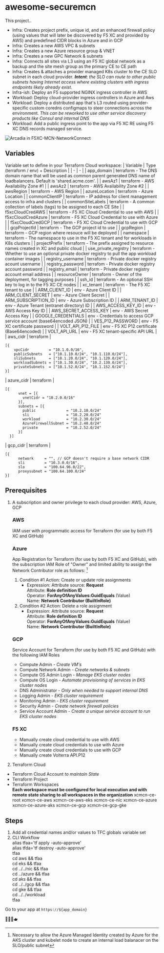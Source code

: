 # awesome-securemcn

This project..
- Infra: Creates project prefix, unique id, and an enhanced firewall policy (using values that will later be discovered by F5 XC and provided by AWS) and predefined CIDR blocks in Azure and in GCP
- Infra: Creates a new AWS VPC & subnets
- Infra: Creates a new Azure resource group & VNET
- Infra: Creates a new GPC Network & subnets
- Infra: Connects all sites via L3 using an F5 XC global network as a backup and the site mesh group as the primary CE to CE path
- Infra: Creates & attaches a provider managed K8s cluster to the CE SLO subnet in each cloud provider. ***Intent**: the SLO can route to other public subnets having Internet access where existing clusters with ingress endpoints likely already exist.*
- Infra-ish: Deploy an F5 supported NGINX ingress controller in AWS
- Workload: Deploy cloud-provider ingress controllers in Azure and Aws
- Workload: Deploy a distributed app that's L3 routed using provider-specific custom coredns configmaps to steer connections across the environment. *This can be reworked to use other service discovery products like Consul and internal DNS*
- Workload: Add a public ingress point to the app via F5 XC RE using F5 XC DNS records managed service.

![Arcadia in F5XC-MCN-NetworkConnect](https://github.com/drpotters/awesome-securemcn/assets/8976466/fc2df73d-d8aa-41ac-abdc-7928513cae9b)

## Variables
Variable set to define in your Terraform Cloud workspace: 
| Variable | Type (terraform / env) + Description | 
| - | - | 
| app_domain | terraform - The DNS domain name that will be used as common parent generated DNS name of loadbalancers. Default is 'shared.acme.com'. | 
| awsAz1 | terraform - AWS Availability Zone #1 | 
| awsAz2 | terraform - AWS Availability Zone #2 | 
| awsRegion | terraform - AWS Region | 
| azureLocation | terraform - Azure Location | 
| commonClientIP | terraform - IP address for client management access to infra and clusters | 
| commonSiteLabels | terraform - A common collection of labels (tags) to be assigned to each CE Site | 
| f5xcCloudCredAWS | terraform - F5 XC Cloud Credential to use with AWS | 
| f5xcCloudCredAzure | terraform - F5 XC Cloud Credential to use with Azure | 
| f5xcCloudCredGCP | terraform - F5 XC Cloud Credential to use with GCP | 
| gcpProjectId | terraform - The GCP project id to use | 
| gcpRegion | terraform - GCP region where resouce will be deployed | 
| namespace | terraform - The namespace to use in the F5 XC tenant and for workloads in K8s clusters | 
| projectPrefix | terraform - The prefix assigned to resource names created in XC and public cloud | 
| use_private_registry | terraform - Whether to use an optional private docker registry to pull the app workload container images | 
| registry_username | terraform - Private docker registry acount username | 
| registry_password | terrafom - Private docker registry account password | 
| registry_email | terraform - Private docker registry account email address | 
| resourceOwner | terraform - Owner of the deployment, for tagging purposes | 
| ssh_id | terraform - An optional SSH key to log in to the F5 XC CE nodes | 
| xc_tenant | terraform - The F5 XC tenant to use | 
| ARM_CLIENT_ID | env - Azure Client ID | 
| ARM_CLIENT_SECRET | env - Azure Client Secret | 
| ARM_SUBSCRIPTION_ID | env - Azure Subscription ID | 
| ARM_TENANT_ID | env - Azure Tenant (entranet directory) ID | 
| AWS_ACCESS_KEY_ID | env - AWS Access Key ID | 
| AWS_SECRET_ACCESS_KEY | env - AWS Secret Access Key | 
| GOOGLE_CREDENTIALS | env - Credentials to access GCP service account (base64encoded JSON) | 
| VES_P12_PASSWORD | env - F5 XC certificate password | 
| VOLT_API_P12_FILE | env - F5 XC P12 certificate (Base64encoded) | 
| VOLT_API_URL | env - F5 XC tenant-specific API URL | 
| aws_cidr | terraform |
```
[{
    vpcCidr         = "10.1.0.0/16",
    publicSubnets   = ["10.1.10.0/24", "10.1.110.0/24"],
    sliSubnets      = ["10.1.20.0/24", "10.1.120.0/24"],
    workloadSubnets = ["10.1.30.0/24", "10.2.130.0/24"],
    privateSubnets  = ["10.1.52.0/24", "10.1.152.0/24"]
}]
```
| azure_cidr | terraform |
```
[{
      vnet = [{
        vnetCidr = "10.2.0.0/16"
      }],
      subnets = [{
        public              = "10.2.10.0/24"
        sli                 = "10.2.20.0/24"
        workload            = "10.2.30.0/24"
        AzureFirewallSubnet = "10.2.40.0/24"
        private             = "10.2.52.0/24"
      }]
  }]
```
| gcp_cidr | terraform |
```
[{
      network     = "", // GCP doesn't require a base network CIDR
      sli         = "10.3.0.0/16",
      slo         = "100.64.96.0/22",
      proxysubnet = "100.64.100.0/24"
}]
```
## Prerequisites
1. A subscription and owner privilege to each cloud provider: AWS, Azure, GCP
   ### AWS
   IAM user with programmatic access for Terraform (for use by both F5 XC and GitHub)
   ### Azure
   App Registration for Terraform (for use by both F5 XC and GitHub), with the subscription IAM Role of "Owner" and limited ability to assign the Network Contributor role as follows: [^1]
     1. Condition #1 Action: Create or update role assignments
        - Expression:
           Attribute source: **Request**  
           Attribute: **Role definition ID**  
           Operator: **ForAnyOfAnyValues:GuidEquals** (Value)  
           Name: **Network Contributor (BuiltInRole)**  
      2. Condition #2 Action: Delete a role assignment
         - Expression:
           Attribute source: **Request**  
           Attribute: **Role definition ID**  
           Operator: **ForAnyOfAnyValues:GuidEquals**  (Value)  
           Name: **Network Contributor (BuiltInRole)**  
   ### GCP
   Service Account for Terraform (for use by both F5 XC and GitHub) with the following IAM Roles
      - Compute Admin - *Create VM's*
      - Compute Network Admin - *Create networks & subnets*
      - Compute OS Admin Login - *Manage EKS cluster nodes*
      - Compute OS Login - *Automate provisioning of services in EKS cluster nodes*
      - DNS Administrator - *Only when needed to support internal DNS*
      - Logging Admin - *EKS cluster requirement*
      - Monitoring Admin - *EKS cluster requirement*
      - Security Admin - *Create network firewall policies*
      - Service Account Admin - *Create a unique service account to run EKS cluster nodes*
   ### F5 XC
   - Manually create cloud credential to use with AWS
   - Manually create cloud credentials to use with Azure
   - Manually create cloud credentials to use with GCP
   - Manually create Volterra API.P12

2. Terraform Cloud
- Terraform Cloud Account *to maintain State*
- Terraform Project
- Terraform Workspaces  
**Each workspace must be configured for local execution and with remote state sharing to all workspaces in the organization**
xcmcn-ce-root
xcmcn-ce-aws
xcmcn-ce-aws-eks
xcmcn-ce-nic
xcmcn-ce-azure
xcmcn-ce-azure-aks
xcmcn-ce-gcp
xcmcn-ce-gcp-gke

## Steps
1. Add all credential names and/or values to TFC globals variable set  
2. CLI Workflow  
alias tfaa='tf apply -auto-approve'  
alias tfda='tf destroy -auto-approve'  
tfaa  
cd aws && tfaa  
cd eks && tfaa  
cd ../../nic && tfaa  
cd ../azure && tfaa  
cd aks && tfaa  
cd ../../gcp && tfaa  
cd gke && tfaa  
cd ../../workload  
tfaa  

Go to your app at `https://${app_domain}`

🤙🤟🍺🫖

[^1]: Necessary to allow the Azure Managed Identity created by Azure for the AKS cluster and kubelet node to create an internal load balanacer on the SLO/public subnet